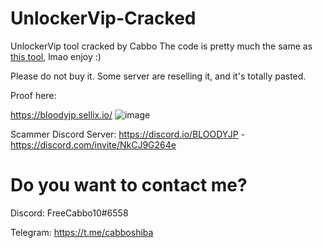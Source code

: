 # UnlockerVip-Cracked
UnlockerVip tool cracked by Cabbo
The code is pretty much the same as [this tool](https://github.com/CabboShiba/Spyware-Unlocker-Cracked/), lmao enjoy :)

Please do not buy it. Some server are reselling it, and it's totally pasted. 

Proof here:

https://bloodyjp.sellix.io/
![image](https://user-images.githubusercontent.com/92642446/165582873-dd64d4f0-e916-43cf-bdf4-0417442de0a7.png)

Scammer Discord Server: https://discord.io/BLOODYJP - https://discord.com/invite/NkCJ9G264e

# Do you want to contact me?
Discord: FreeCabbo10#6558

Telegram: https://t.me/cabboshiba
